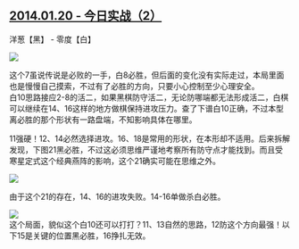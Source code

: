 ## [2014.01.20 - 今日实战（2）][0]

洋葱【黑】 - 零度【白】  

![](http://imglf1.ph.126.net/Eq1WbLBEFh5Y2zb1nEcBDA==/1335880239568818631.png)  
  

这个7虽说传说是必败的一手，白8必胜，但后面的变化没有实际走过，本局里面也是慢慢自己摸索，不过有了必胜的方向，只要小心控制至少心理安全。  
白10思路接应2-8的活二，如果黑棋防守活二，无论防哪端都无法形成活二，白棋可以继续在14、16这样的地方做棋保持进攻压力。查了下谱白10正确，不过本型离必胜的那个形状有一路盘端，不知影响具体在哪里。  

11强硬！12、14必然选择进攻。16、18是常用的形状，在本形却不适用。后来拆解发现，下图21黑必胜，不过这必须思维严谨地考察所有防守点才能找到。而且受寒星定式这个经典燕阵的影响，这个21确实可能在思维之外。  

![](http://imglf2.ph.126.net/-hH6No_OfjlFqYJuUqReIQ==/1335317289615397796.png)  

由于这个21的存在，14、16的进攻失败。14-16单做杀白必胜。

![](http://imglf0.ph.126.net/GUZ6xYLngITRSKINByqwEA==/1996220534932330791.png)  
这个局面，貌似这个白10还可以打打？11、13自然的思路，12防这个方向最强！以下15是关键的位置黑必胜，16挣扎无效。  



[0]: #